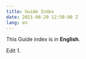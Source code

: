```yaml
---
title: Guide Index
date: 2021-08-20 12:58:00 Z
lang: en
---
```

This Guide index is in **English**.

Edit 1.
